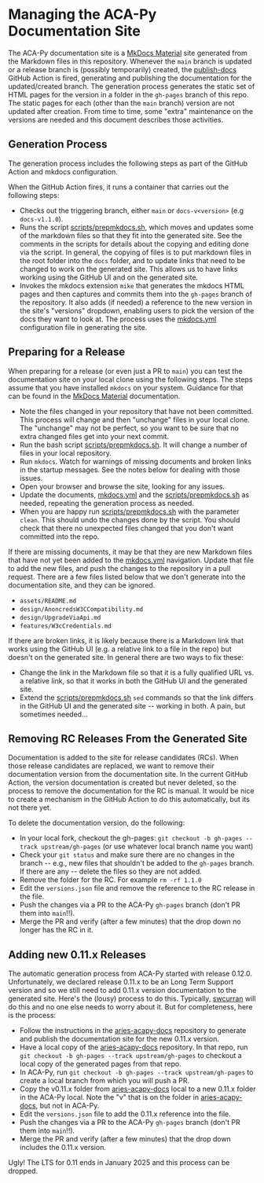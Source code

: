 # Managing the ACA-Py Documentation Site

The ACA-Py documentation site is a [MkDocs Material] site generated from the
Markdown files in this repository. Whenever the `main` branch is updated or a
release branch is (possibly temporarily) created, the [publish-docs] GitHub
Action is fired, generating and publishing the documentation for the
updated/created branch. The generation process generates the static set of HTML
pages for the version in a folder in the `gh-pages` branch of this repo. The
static pages for each (other than the `main` branch) version are not updated
after creation. From time to time, some "extra" maintenance on the versions are
needed and this document describes those activities.

[MkDocs Material]: https://squidfunk.github.io/mkdocs-material/
[publish-docs]: https://github.com/openwallet-foundation/acapy/blob/main/.github/workflows/publish-docs.yml

## Generation Process

The generation process includes the following steps as part of the GitHub Action
and mkdocs configuration.

When the GitHub Action fires, it runs a container that carries out the following steps:

- Checks out the triggering branch, either `main` or `docs-v<version>` (e.g `docs-v1.1.0`).
- Runs the script [scripts/prepmkdocs.sh], which moves and updates some of the
  markdown files so that they fit into the generated site. See the comments in
  the scripts for details about the copying and editing done via the script. In
  general, the copying of files is to put markdown files in the root folder into
  the `docs` folder, and to update links that need to be changed to work on the
  generated site. This allows us to have links working using the GitHub UI and
  on the generated site.
- Invokes the mkdocs extension `mike` that generates the mkdocs HTML pages and
  then captures and commits them into the `gh-pages` branch of the repository.
  It also adds (if needed) a reference to the new version in the site's
  "versions" dropdown, enabling users to pick the version of the docs they want
  to look at. The process uses the [mkdocs.yml] configuration file in generating
  the site.

[scripts/prepmkdocs.sh]: https://github.com/openwallet-foundation/acapy/blob/main/scripts/prepmkdocs.sh
[mkdocs.yml]: https://github.com/openwallet-foundation/acapy/blob/main/mkdocs.yml

## Preparing for a Release

When preparing for a release (or even just a PR to `main`) you can test the
documentation site on your local clone using the following steps. The steps
assume that you have installed `mkdocs` on your system. Guidance for that can be
found in the [MkDocs Material] documentation.

- Note the files changed in your repository that have not been committed. This
  process will change and then "unchange" files in your local clone. The
  "unchange" may not be perfect, so you want to be sure that no extra changed
  files get into your next commit.
- Run the bash script [scripts/prepmkdocs.sh]. It will change a number of files
  in your local repository.
- Run `mkdocs`. Watch for warnings of missing documents and broken links in the
  startup messages. See the notes below for dealing with those issues.
- Open your browser and browse the site, looking for any issues.
- Update the documents, [mkdocs.yml] and the [scripts/prepmkdocs.sh] as needed,
  repeating the generation process as needed.
- When you are happy run [scripts/prepmkdocs.sh] with the parameter `clean`.
  This should undo the changes done by the script. You should check that there
  no unexpected files changed that you don't want committed into the repo.

If there are missing documents, it may be that they are new Markdown files that
have not yet been added to the [mkdocs.yml] navigation. Update that file to add
the new files, and push the changes to the repository in a pull request. There
are a few files listed below that we don't generate into the documentation site,
and they can be ignored.

- `assets/README.md`
- `design/AnoncredsW3CCompatibility.md`
- `design/UpgradeViaApi.md`
- `features/W3cCredentials.md`

If there are broken links, it is likely because there is a Markdown link that
works using the GitHub UI (e.g. a relative link to a file in the repo) but
doesn't on the generated site. In general there are two ways to fix these:

- Change the link in the Markdown file so that it is a fully qualified URL vs. a
  relative link, so that it works in both the GitHub UI and the generated site.
- Extend the [scripts/prepmkdocs.sh] `sed` commands so that the link differs in
  the GitHub UI and the generated site -- working in both. A pain, but sometimes
  needed...

## Removing RC Releases From the Generated Site

Documentation is added to the site for release candidates (RCs). When those
release candidates are replaced, we want to remove their documentation version
from the documentation site. In the current GitHub Action, the version
documentation is created but never deleted, so the process to remove the
documentation for the RC is manual. It would be nice to create a mechanism in
the GitHub Action to do this automatically, but its not there yet.

To delete the documentation version, do the following:

- In your local fork, checkout the gh-pages: `git checkout -b gh-pages --track
  upstream/gh-pages` (or use whatever local branch name you want)
- Check your `git status` and make sure there are no changes in the branch --
  e.g., new files that shouldn't be added to the `gh-pages` branch. If there are
  any -- delete the files so they are not added.
- Remove the folder for the RC.  For example `rm -rf 1.1.0`
- Edit the `versions.json` file and remove the reference to the RC release in
  the file.
- Push the changes via a PR to the ACA-Py `gh-pages` branch (don't PR them into
  `main`!!).
- Merge the PR and verify (after a few minutes) that the drop down no longer has
  the RC in it.

## Adding new 0.11.x Releases

The automatic generation process from ACA-Py started with release 0.12.0.
Unfortunately, we declared release 0.11.x to be an Long Term Support version and
so we still need to add 0.11.x version documentation to the generated site.
Here's the (lousy) process to do this. Typically, [swcurran] will do this and no
one else needs to worry about it. But for completeness, here is the process:

- Follow the instructions in the [aries-acapy-docs] repository to generate and
  publish the documentation site for the new 0.11.x version.
- Have a local copy of the [aries-acapy-docs] repository. In that repo, run `git
  checkout -b gh-pages --track upstream/gh-pages` to checkout a local copy of
  the generated pages from that repo.
- In ACA-Py, run `git checkout -b gh-pages --track upstream/gh-pages` to create
  a local branch from which you will push a PR.
- Copy the v0.11.x folder from [aries-acapy-docs] local to a new 0.11.x folder
  in the ACA-Py local. Note the "v" that is on the folder in [aries-acapy-docs],
  but not in ACA-Py.
- Edit the `versions.json` file to add the 0.11.x reference into the file.
- Push the changes via a PR to the ACA-Py `gh-pages` branch (don't PR them into
  `main`!!).
- Merge the PR and verify (after a few minutes) that the drop down includes the
  0.11.x version.

Ugly! The LTS for 0.11 ends in January 2025 and this process can be dropped.

[swcurran]: https://github.com/swcurran
[aries-acapy-docs]: https://github.com/hyperledger/aries-acapy-docs
